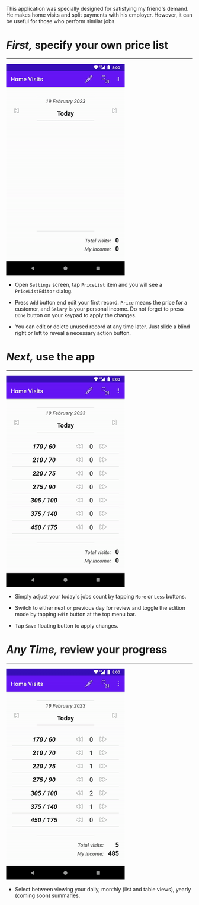 This application was specially designed for satisfying my friend's demand. He makes home visits and split payments with his employer. However, it can be useful for those who perform similar jobs.


# *First,* specify your own price list
***
![Animation][anim1]

- Open `Settings` screen, tap `PriceList` item and you will see a `PriceListEditor` dialog.

- Press `Add` button end edit your first record. `Price` means the price for a customer,
and `Salary` is your personal income. Do not forget to press `Done` button on your keypad
to apply the changes.

- You can edit or delete unused record at any time later.
Just slide a blind right or left to reveal a necessary action button.

# *Next,* use the app
***
![Animation][anim2]

- Simply adjust your today's jobs count by tapping `More` or `Less` buttons.

- Switch to either next or previous day for review and toggle the edition mode by tapping
`Edit` button at the top menu bar.

- Tap `Save` floating button to apply changes.

# *Any Time,* review your progress
***
![Animation][anim3]

- Select between viewing your daily, monthly (list and table views),
yearly (coming soon) summaries.




[anim1]: ./img/anim1.gif "Creating price list"
[anim2]: ./img/anim2.gif "Editing visits"
[anim3]: ./img/anim3.gif "Reviewing progress"

